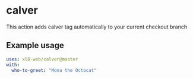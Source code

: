 # calver

This action adds calver tag automatically to your current checkout branch

## Example usage

```yaml
uses: xl8-web/calver@master
with:
  who-to-greet: "Mona the Octocat"
```
